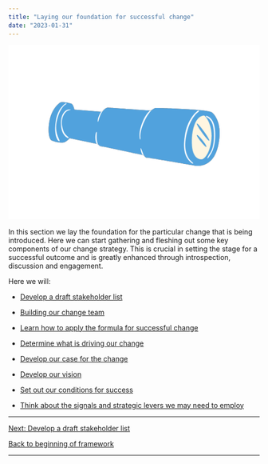 ```yaml
---
title: "Laying our foundation for successful change"
date: "2023-01-31"
---
```


![](images/FLC-Deepening.png)

In this section we lay the foundation for the particular change that is being introduced. Here we can start gathering and fleshing out some key components of our change strategy. This is crucial in setting the stage for a successful outcome and is greatly enhanced through introspection, discussion and engagement.

Here we will:

- [Develop a draft stakeholder list](/stakeholders-and-change/)

- [Building our change team](/building-our-change-team/)

- [Learn how to apply the formula for successful change](/the-formula-for-successful-change/)

- [Determine what is driving our change](/our-drivers-and-barriers-of-change/)

- [Develop our case for the change](/building-our-case-for-change/)

- [Develop our vision](/creating-our-vision-of-the-future/)

- [Set out our conditions for success](/setting-out-our-conditions-for-success/)

- [Think about the signals and strategic levers we may need to employ](/sending-strong-signals/)

* * *

[Next: Develop a draft stakeholder list](/stakeholders-and-change/)

[Back to beginning of framework](/home/)

* * *
